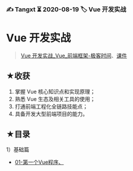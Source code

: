 ### ✍️ Tangxt ⏳ 2020-08-19 🏷️ Vue 开发实战

# Vue 开发实战

> [Vue 开发实战_Vue_前端框架-极客时间](https://time.geekbang.org/course/intro/100024601)、[课件](https://github.com/ppambler/geektime-vue-1)

## ★收获

1. 掌握 Vue 核心知识点和实现原理；
2. 熟悉 Vue 生态及相关工具的使用；
3. 打通前端工程化全链路技能点；
4. 具备开发大型前端项目的能力。

## ★目录

1）基础篇

- [01-第一个Vue程序、](./01.md)
